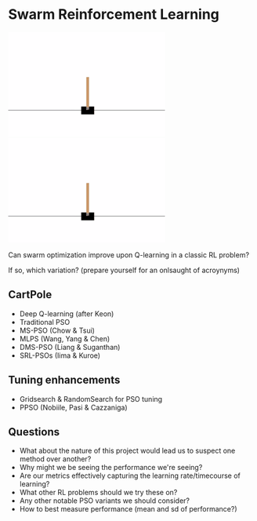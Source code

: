 # Swarm Reinforcement Learning

![cartpole](./media/cartpole.gif)
![pso](./media/cartpole.gif)

Can swarm optimization improve upon Q-learning in a classic RL problem? 

If so, which variation? (prepare yourself for an onlsaught of acroynyms)

## CartPole

* Deep Q-learning (after Keon)
* Traditional PSO
* MS-PSO (Chow & Tsui)
* MLPS (Wang, Yang & Chen) 
* DMS-PSO (Liang & Suganthan)
* SRL-PSOs (Iima & Kuroe)

## Tuning enhancements

* Gridsearch & RandomSearch for PSO tuning
* PPSO (Nobiile, Pasi & Cazzaniga)

## Questions

* What about the nature of this project would lead us to suspect one method over another?
* Why might we be seeing the performance we're seeing?
* Are our metrics effectively capturing the learning rate/timecourse of learning?
* What other RL problems should we try these on?
* Any other notable PSO variants we should consider?
* How to best measure performance (mean and sd of performance?)
